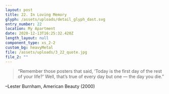 ```yaml
---
layout: post
title: 22. In Loving Memory
glyph: /assets/uploads/detail_glyph_dast.svg
entry_number: 22
location: My Apartment
date: 2020-12-13T16:25:32.420Z
length_layout: null
component_type: xs_2-2
custom_bg: heavyMetal
file: /assets/uploads/3_22_quote.jpg
file_2: ""
---
```

<blockquote class="E19_Q1">“Remember those posters that said, ‘Today is the first day of the rest of your life?’ Well, that’s true of every day but one — the day you die.” </blockquote>

–Lester Burnham, American Beauty (2000)